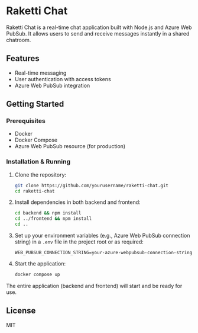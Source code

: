 # Raketti Chat

Raketti Chat is a real-time chat application built with Node.js and Azure Web PubSub. It allows users to send and receive messages instantly in a shared chatroom.

## Features
- Real-time messaging
- User authentication with access tokens
- Azure Web PubSub integration

## Getting Started

### Prerequisites
- Docker
- Docker Compose
- Azure Web PubSub resource (for production)

### Installation & Running
1. Clone the repository:
   ```sh
   git clone https://github.com/yourusername/raketti-chat.git
   cd raketti-chat
   ```
2. Install dependencies in both backend and frontend:
   ```sh
   cd backend && npm install
   cd ../frontend && npm install
   cd ..
   ```
3. Set up your environment variables (e.g., Azure Web PubSub connection string) in a `.env` file in the project root or as required:
   ```env
   WEB_PUBSUB_CONNECTION_STRING=your-azure-webpubsub-connection-string
   ```
4. Start the application:
   ```sh
   docker compose up
   ```

The entire application (backend and frontend) will start and be ready for use.

## License
MIT
